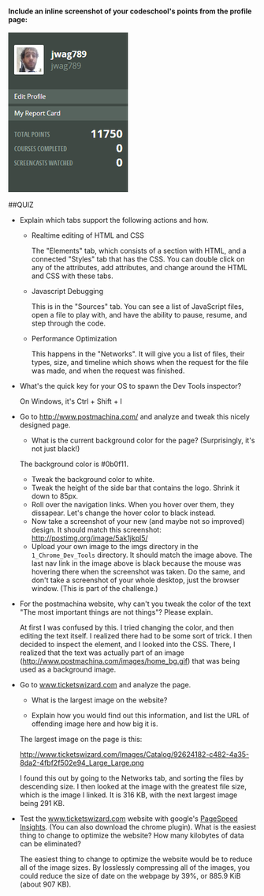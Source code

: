 #### Include an inline screenshot of your codeschool's points from the profile page:

<img src="imgs/my_score.png">

##QUIZ
* Explain which tabs support the following actions and how.
  * Realtime editing of HTML and CSS 

    The "Elements" tab, which consists of a section with HTML, and a connected "Styles" tab that has the CSS. You can double click on any of the attributes, add attributes, and change around the HTML and CSS with these tabs.

  * Javascript Debugging

    This is in the "Sources" tab. You can see a list of JavaScript files, open a file to play with, and have the ability to pause, resume, and step through the code.

  * Performance Optimization

    This happens in the "Networks". It will give you a list of files, their types, size, and timeline which shows when the request for the file was made, and when the request was finished.

* What's the quick key for your OS to spawn the Dev Tools inspector?

    On Windows, it's Ctrl + Shift + I

* Go to http://www.postmachina.com/ and analyze and tweak this nicely designed page.
  * What is the current background color for the page?  (Surprisingly, it's not just black!)

  The background color is #0b0f11.

  * Tweak the background color to white.
  * Tweak the height of the side bar that contains the logo.  Shrink it down to 85px.
  * Roll over the navigation links.  When you hover over them, they dissapear.  Let's change the hover color to black instead.
  * Now take a screenshot of your new (and maybe not so improved) design.  It should match this screenshot: http://postimg.org/image/5ak1jkpl5/
  * Upload your own image to the imgs directory in the `1_Chrome_Dev_Tools` directory.  It should match the image above. The last nav link in the image above is black because the mouse was hovering there when the screenshot was taken. Do the same, and don't take a screenshot of your whole desktop, just the browser window. (This is part of the challenge.)

* For the postmachina website, why can't you tweak the color of the text "The most important things are not things"?  Please explain.

    At first I was confused by this. I tried changing the color, and then editing the text itself. I realized there had to be some sort of trick. I then decided to inspect the element, and I looked into the CSS. There, I realized that the text was actually part of an image (http://www.postmachina.com/images/home_bg.gif) that was being used as a background image.

* Go to www.ticketswizard.com and analyze the page.  
  * What is the largest image on the website?

  * Explain how you would find out this information, and list the URL of offending image here and how big it is.

  The largest image on the page is this: 

    http://www.ticketswizard.com/Images/Catalog/92624182-c482-4a35-8da2-4fbf2f502e94_Large_Large.png

  I found this out by going to the Networks tab, and sorting the files by descending size. I then looked at the image with the greatest file size, which is the image I linked. It is 316 KB, with the next largest image being 291 KB.

* Test the www.ticketswizard.com website with google's [PageSpeed Insights](http://www.ticketswizard.com/).  (You can also download the chrome plugin).  What is the easiest thing to change to optimize the website?  How many kilobytes of data can be eliminated?

    The easiest thing to change to optimize the website would be to reduce all of the image sizes. By losslessly compressing all of the images, you could reduce the size of date on the webpage by 39%, or 885.9 KiB (about 907 KB).